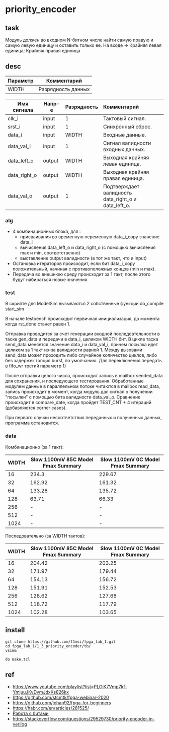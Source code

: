 
# priority_encoder

## task
Модуль должен во входном N-битном числе найти самую правую и самую левую единицу и оставить только ее.
На входе → Крайняя левая единица; Крайняя правая единица

## desc

| Параметр | Комментарий        | 
| -------- | ------------------ |
| WIDTH    | Разрядность данных |

| Имя сигнала  | Напр-е | Разрядность | Комментарий                                            |
| ------------ | ------ | ----------- |:------------------------------------------------------ |
| clk_i        | input  | 1           | Тактовый сигнал.                                       |
| srst_i       | input  | 1           | Синхронный сброс.                                      |
| data_i       | input  | WIDTH       | Входные данные.                                        |
| data_val_i   | input  | 1           | Сигнал валидности входных данных.                      |
| data_left_o  | output | WIDTH       | Выходная крайняя левая единица.                        |
| data_right_o | output | WIDTH       | Выходная крайняя правая единица.                       |
| data_val_o   | output | 1           | Подтверждает валидность data_right_o и<br>data_left_o. |

### alg
- 4 комбинационных блока, для :
    - присваивания во временную переменную data_i_copy значение data_i
    - вычисления data_left_o и data_right_o (с помощью вычисления max и min, соответственно)
    - выставление output валидности (в тот же такт, что и input)
- Остановка итераторов происходит, если бит data_i_copy положительный, начиная с противоположных концов (min и max).
- Передача во внешнюю среду происходит за 1 такт, после этого будут набираться новые значения

### test
В скрипте для ModelSim вызываются 2 собственные функции do_compile start_sim

В начале testbench происходит первичная инициализация, до момента когда rst_done станет равен 1.

Отправка проводится за счет генерации входной последовтельности в таске gen_data и передачи в data_i, целиком WIDTH бит. В цикле таска send_data меняется значение data_i и data_val_i, причем посылка идет целиком за 1 такт из-за валидности равной 1. Между вызовами send_data может проходить либо случайное количество циклов, либо без задержек (опция burst, по умолчанию. Для переключения передать в fifo_wr третий параметр 1)

После отправки целого числа, происходит запись в mailbox sended_data для сохранения, и последующего тестирования. Обработанные модулем данные в параллельном потоке читаются в mailbox read_data, запись происходит в момент, когда модуль дал сигнал о получении "посылки" с помощью бита валидности data_val_o. Сравнение происходит в compare_date, когда пройдет TEST_CNT + 4 итераций (добавляются corner cases).

При первого случаи несоответствия переданных и полученных данных, программа остановится.

### data

Комбинационно (за 1 такт):

| WIDTH | Slow 1100mV 85C Model Fmax Summary | Slow 1100mV 0C Model Fmax Summary |
| ----- | ---------------------------------- | --------------------------------- |
| 16    | 234.3                              | 229.67                            |
| 32    | 162.92                             | 161.32                            |
| 64    | 133.28                             | 135.72                            |
| 128   | 63.71                              | 66.33                             |
| 256   | -                                  | -                                 |
| 512   | -                                  | -                                 |
| 1024  | -                                  | -                                 | 

Последовательно (за WIDTH тактов):

| WIDTH | Slow 1100mV 85C Model Fmax Summary | Slow 1100mV 0C Model Fmax Summary |
| ----- | ---------------------------------- | --------------------------------- |
| 16    | 204.42                             | 203.25                            |
| 32    | 171.97                             | 179.44                            |
| 64    | 154.13                             | 156.72                            |
| 128   | 151.91                             | 152.53                            |
| 256   | 128.62                             | 127.68                            |
| 512   | 118.72                             | 117.79                            |
| 1024  | 102.28                             | 103.65                            | 

## install

```
git clone https://github.com/t1msi/fpga_lab_1.git
cd fpga_lab_1/1_3_priority_encoder/tb/
vsim&

do make.tcl
```

## ref
- https://www.youtube.com/playlist?list=PLOiK7Vmp7kf-YmjuuJKvDvmJdxKs826kx
- https://github.com/stcmtk/fpga-webinar-2020
- https://github.com/johan92/fpga-for-beginners
- https://habr.com/en/articles/281525/
- [Работа с битами](https://youtu.be/ZizuOhdl5oA?si=Yz_HniadGCZexxZX)
- https://stackoverflow.com/questions/29529730/priority-encoder-in-verilog